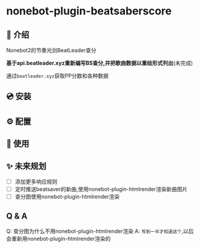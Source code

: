 # nonebot-plugin-beatsaberscore
## 📖 介绍

Nonebot2的节奏光剑BeatLeader查分

**基于api.beatleader.xyz重新编写BS查分,并把歌曲数据以重绘形式列出**(未完成)

通过`beatleader.xyz`获取PP分数和各种数据

## 💿 安装


## ⚙️ 配置


## 🎉 使用

## ✨ 未来规划
- [ ] 添加更多响应规则
- [ ] 定时推送beatsaver的新曲,使用nonebot-plugin-htmlrender渲染新曲图片
- [ ] 查分图使用nonebot-plugin-htmlrender渲染

## Q & A
Q: 查分图为什么不用nonebot-plugin-htmlrender渲染
A: `写到一半才知道这个`,以后会重新用nonebot-plugin-htmlrender渲染的
